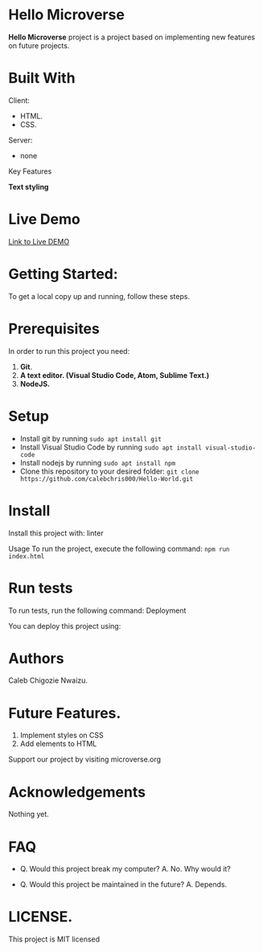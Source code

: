 # Hello Microverse

**Hello Microverse** project is a project based on implementing new features on future projects.

# Built With
  Client:
  * HTML.
  * CSS.
  
  Server:
  * none

Key Features

 **Text styling**

# Live Demo
[Link to Live DEMO](https://calebchris000.github.io/Hello-World/)

# Getting Started:
To get a local copy up and running, follow these steps.

# Prerequisites

In order to run this project you need:
1. **Git**.
2. **A text editor. (Visual Studio Code, Atom, Sublime Text.)**
3. **NodeJS.**


# Setup
* Install git by running `sudo apt install git`
* Install Visual Studio Code by running `sudo apt install visual-studio-code`
* Install nodejs by running `sudo apt install npm`
* Clone this repository to your desired folder: `git clone https://github.com/calebchris000/Hello-World.git`

# Install
Install this project with: linter

Usage
To run the project, execute the following command: `npm run index.html`


# Run tests

To run tests, run the following command:
Deployment

You can deploy this project using:


# Authors

Caleb Chigozie Nwaizu.

# Future Features.

1. Implement styles on CSS
2. Add elements to HTML

Support our project by visiting microverse.org

# Acknowledgements
Nothing yet.

# FAQ
* Q. Would this project break my computer?
   A. No. Why would it?

* Q. Would this project be maintained in the future?
   A. Depends.

# LICENSE.
This project is MIT licensed
